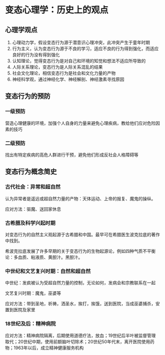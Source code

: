 # 变态心理学：历史上的观点

## 心理学观点

1. 心理动力学，假设变态行为源于潜意识心理冲突，此冲突产生于童年时期
2. 行为主义，认为变态行为源于不良的学习，适应不良的行为得到强化，而适应良好的行为没有得到强化
3. 认知理论，觉得变态行为是对自己和环境的知觉和想法不适应所导致的
4. 人际关系理论，变态行为是人际关系混乱的结果
5. 社会文化理论，相信变态行为是社会和文化力量的产物
6. 神经科学观，通过神经化学、神经解剖、神经激素寻找原因

## 变态行为的预防

### 一级预防

营造心理健康的环境，加强个人自身的力量来避免心理疾病，教给他们应对危险因素的技巧

### 二级预防

找出有特定疾病的高危人群进行干预，避免他们形成反社会人格障碍等

## 变态行为概念简史

### 古代社会：异常和超自然

认为异常者是遥远或超自然力量的产物：天体运动、上帝的报复、魔鬼的操纵。

应对方法：驱魔、送回家休息

### 古希腊及科学兴起时期

对变态行为的自然主义观起源于古希腊和中国。最早可在希腊医生波克拉底的著作中找到。

希波克拉底发展了许多早期的关于变态行为的生物起源论，例如四种气质不平衡论：多血质、粘液质、黄胆汁。黑胆汁。

### 中世纪和文艺复兴时期：自然和超自然

中世纪：发疯被认为受超自然力量的控制，无论如何，发病会和宗教联系在一起

文艺复兴时期：魔鬼，巫婆等

应对方法：带到圣地，祈祷，洒圣水，挨打，挨饿，送到医院，当成巫婆捕杀，安置到医院及家里

### 18世纪及后：精神病院

应对方法：精神病院隔离，后期使用道德疗法，放血；19世纪后半叶被监督管理取代；20世纪中期，使用前额脑叶切除术；20世纪50年代末，离开医院使用药物；1963年以后，成立精神健康服务机构